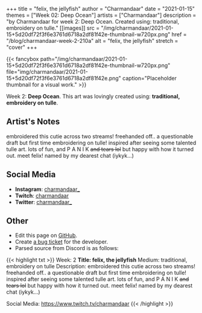+++
title =       "felix, the jellyfish"
author =      "Charmandaar"
date =        "2021-01-15"
themes =      ["Week 02: Deep Ocean"]
artists =     ["Charmandaar"]
description = "by Charmandaar for week 2: Deep Ocean. Created using: traditional, embroidery on tulle."
[[images]]
      src = "/img/charmandaar/2021-01-15+5d20df72f3f6e3761d6718a2df81f42e-thumbnail-w720px.png"
      href = "/blog/charmandaar-week-2-210a"
      alt = "felix, the jellyfish"
      stretch = "cover"
+++


{{< fancybox path="/img/charmandaar/2021-01-15+5d20df72f3f6e3761d6718a2df81f42e-thumbnail-w720px.png" file="img/charmandaar/2021-01-15+5d20df72f3f6e3761d6718a2df81f42e.png" caption="Placeholder thumbnail for a visual work." >}}


Week 2: **Deep Ocean**. This art was lovingly created using: **traditional, embroidery on tulle**.

## Artist's Notes

embroidered this cutie across two streams! freehanded off.. a questionable draft but first time embroidering on tulle! inspired after seeing some talented tulle art. lots of fun, and P A N I K ~~and tears lol~~ but happy with how it turned out. meet felix! named by my dearest chat (iykyk...)

## Social Media

- **Instagram**: <a href='https://instagram.com/charmandaar_' target='_blank'>charmandaar_</a>
- **Twitch**: <a href='https://twitch.tv/charmandaar' target='_blank'>charmandaar</a>
- **Twitter**: <a href='https://twitter.com/charmandaar_' target='_blank'>charmandaar_</a>

## Other

- Edit this page on [GitHub](https://github.com/teaminkling/web-refresh/edit/main/content/blog/charmandaar-week-2-210a.md).
- Create [a bug ticket](https://github.com/teaminkling/web-refresh/issues/new?assignees=&labels=bug&template=problem-report.md&title=) for the developer.
- Parsed source from Discord is as follows:

{{< highlight txt >}}
Week: 2
**Title: felix, the jellyfish**
Medium: traditional, embroidery on tulle
Description: embroidered this cutie across two streams! freehanded off.. a questionable draft but first time embroidering on tulle! inspired after seeing some talented tulle art. lots of fun, and P A N I K ~~and tears lol~~ but happy with how it turned out. meet felix! named by my dearest chat (iykyk...)

Social Media: https://www.twitch.tv/charmandaar
{{< /highlight >}}